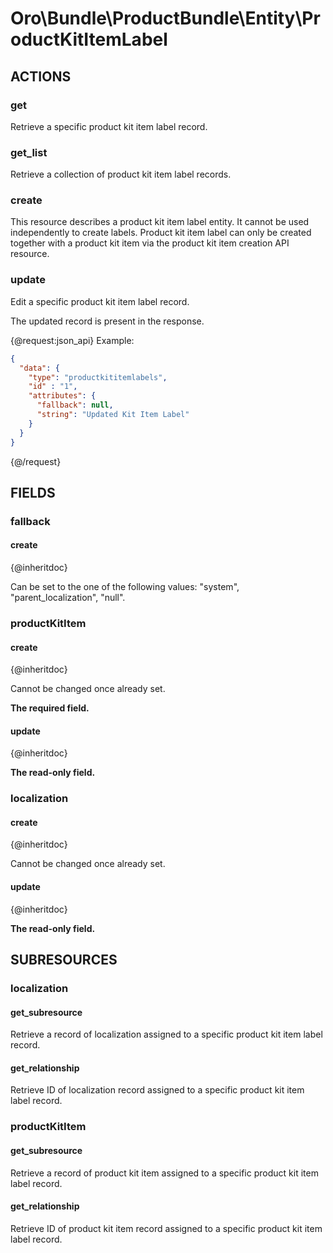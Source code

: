 # Oro\Bundle\ProductBundle\Entity\ProductKitItemLabel

## ACTIONS

### get

Retrieve a specific product kit item label record.

### get_list

Retrieve a collection of product kit item label records.

### create

This resource describes a product kit item label entity. It cannot be used independently to create labels.
Product kit item label can only be created together with a product kit item via the product kit item creation API resource.

### update

Edit a specific product kit item label record.

The updated record is present in the response.

{@request:json_api}
Example:

```JSON
{
  "data": {
    "type": "productkititemlabels",
    "id" : "1",
    "attributes": {
      "fallback": null,
      "string": "Updated Kit Item Label"
    }
  }
}
```
{@/request}

## FIELDS

### fallback

#### create

{@inheritdoc}

Can be set to the one of the following values: "system", "parent_localization", "null".

### productKitItem

#### create

{@inheritdoc}

Cannot be changed once already set.

**The required field.**

#### update

{@inheritdoc}

**The read-only field.**

### localization

#### create

{@inheritdoc}

Cannot be changed once already set.

#### update

{@inheritdoc}

**The read-only field.**

## SUBRESOURCES

### localization

#### get_subresource

Retrieve a record of localization assigned to a specific product kit item label record.

#### get_relationship

Retrieve ID of localization record assigned to a specific product kit item label record.

### productKitItem

#### get_subresource

Retrieve a record of product kit item assigned to a specific product kit item label record.

#### get_relationship

Retrieve ID of product kit item record assigned to a specific product kit item label record.
